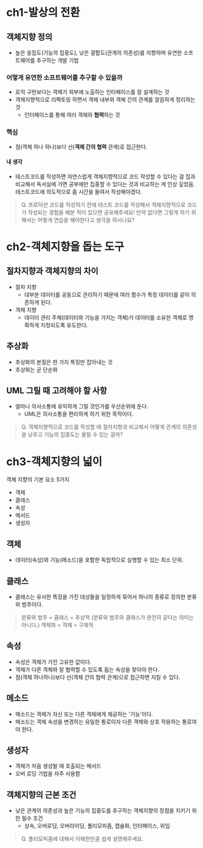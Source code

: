 # ch1-발상의 전환
## 객체지향 정의
- 높은 응집도(기능의 집중도), 낮은 결합도(관계의 의존성)를 지향하며 유연한 소프트웨어를 추구하는 개발 기법
### 어떻게 유연한 소프트웨어를 추구할 수 있을까
- 로직 구현보다는 객체가 외부에 노출하는 인터페이스를 잘 설계하는 것
- 객체지향적으로 리팩토링 하면서 객체 내부와 객체 간의 관계를 깔끔하게 정리하는 것
    - 인터페이스를 통해 여러 객체와 **협력**하는 것

### 핵심
- 점(객체 하나 하나)보다 선(**객체 간의 협력** 관계)로 접근한다.

#### 내 생각
- 테스트코드를 작성하면 자연스럽게 객체지향적으로 코드 작성할 수 있다는 걸 집과 비교해서 독서실에 가면 공부에만 집중할 수 있다는 것과 비교하는 게 인상 깊었음. 테스트코드에 의도적으로 좀 시간을 들여서 작성해야겠다.

> Q. 프로덕션 코드를 작성하기 전에 테스트 코드를 작성해서 객체지향적으로 코드가 작성되는 경험을 해본 적이 있으면 공유해주세요! 만약 없다면 그렇게 하기 위해서는 어떻게 연습을 해야한다고 생각을 하시나요?

# ch2-객체지향을 돕는 도구

## 절차지향과 객체지향의 차이
- 절차 지향
  - 대부분 데이터를 공동으로 관리하기 때문에 여러 함수가 특정 데이터를 같이 의존하게 된다. 
- 객체 지향
  - 데이터 관리 주체(데이터와 기능을 가지는 객체)가 데이터를 소유한 객체로 명확하게 지정되도록 유도한다.

## 추상화
- 추상화의 본질은 한 가지 특징만 잡아내는 것
- 추상화는 곧 단순화

## UML 그릴 때 고려해야 할 사항
- 얼마나 의사소통에 유익하게 그릴 것인가를 우선순위에 둔다. 
  - UML은 의사소통을 편리하게 하기 위한 목적이다. 


> Q. 객체지향적으로 코드를 작성할 때 절차지향과 비교해서 어떻게 관계의 의존성을 낮추고 기능의 집중도는 올릴 수 있는 걸까?

# ch3-객체지향의 넓이
객체 지향의 기본 요소 5가지
- 객체
- 클래스
- 속성
- 메서드
- 생성자
## 객체
- 데이터(속성)와 기능(메소드)을 포함한 독립적으로 실행할 수 있는 최소 단위.
## 클래스
- 클래스는 유사한 특징을 가진 대상들을 일정하게 묶어서 하나의 종류로 정의한 분류와 범주이다.
> 분류와 범주 = 클래스 = 추상적 (분류와 범주와 클래스가 완전히 같다는 의미는 아니다.)
> 객체화 = 객체 = 구체적
## 속성
- 속성은 객체가 가진 고유한 값이다.
- 객체가 다른 객체와 잘 협력할 수 있도록 돕는 속성을 찾아야 한다.
- 점(객체 하나하나)보다 선(객체 간의 협력 관계)으로 접근하면 지킬 수 있다.
## 메소드
- 메소드는 객체가 자신 또는 다른 객체에게 제공하는 '기능'이다.
- 메소드는 객체 속성을 변경하는 유일한 통로이자 다른 객체와 상호 작용하는 통로여야 한다.
## 생성자
- 객체가 처음 생성될 때 호출되는 메서드
- 오버 로딩 기법을 자주 사용함

## 객체지향의 근본 조건
- 낮은 관계의 의존성과 높은 기능의 집중도를 추구하는 객체지향의 장점을 지키기 위한 필수 조건
  - 상속, 오버로딩, 오버라이딩, 폴리모피즘, 캡슐화, 인터페이스, 위임

>Q. 폴리모피즘에 대해서 이해한만큼 쉽게 설명해주세요.